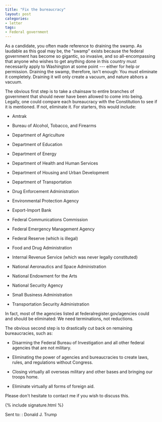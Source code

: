 ```yaml
---
title: "Fix the bureaucracy"
layout: post
categories:
- letter
tags:
- Federal government
---
```


As a candidate, you often made reference to draining the swamp. As laudable as this goal may be, the "swamp" exists because the federal government has become so gigantic, so invasive, and so all-encompassing that anyone who wishes to get anything done in this country must necessarily apply to Washington at some point --- either for help or permission. Draining the swamp, therefore, isn't enough: You must eliminate it completely. Draining it will only create a vacuum, and nature abhors a vacuum.

The obvious first step is to take a chainsaw to entire branches of government that should never have been allowed to come into being. Legally, one could compare each bureaucracy with the Constitution to see if it is mentioned. If not, eliminate it. For starters, this would include:

- Amtrak

- Bureau of Alcohol, Tobacco, and Firearms

- Department of Agriculture

- Department of Education

- Department of Energy

- Department of Health and Human Services

- Department of Housing and Urban Development

- Department of Transportation

- Drug Enforcement Administration

- Environmental Protection Agency

- Export-Import Bank

- Federal Communications Commission

- Federal Emergency Management Agency

- Federal Reserve (which is illegal)

- Food and Drug Administration

- Internal Revenue Service (which was never legally constituted)

- National Aeronautics and Space Administration

- National Endowment for the Arts

- National Security Agency

- Small Business Administration

- Transportation Security Administration

In fact, most of the agencies listed at federalregister.gov/agencies could and should be eliminated: We need terminations, not reductions.

The obvious second step is to drastically cut back on remaining bureaucracies, such as:

- Disarming the Federal Bureau of Investigation and all other federal agencies that are not military.

- Eliminating the power of agencies and bureaucracies to create laws, rules, and regulations without Congress.

- Closing virtually all overseas military and other bases and bringing our troops home.

- Eliminate virtually all forms of foreign aid.

Please don't hesitate to contact me if you wish to discuss this.

{% include signature.html %}

Sent to:
: Donald J. Trump
